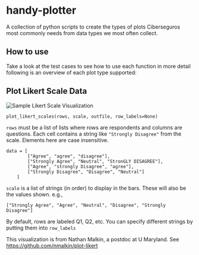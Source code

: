 # handy-plotter

A collection of python scripts to create the types of plots Ciberseguros most commonly needs from data types we most often collect.

## How to use

Take a look at the test cases to see how to use each function in more detail following is an overview of each plot type supported:

## Plot Likert Scale Data

![Sample Likert Scale Visualization](https://github.com/ciberseguros/handy-plotter/raw/main/tests/static/likert_test_instance.png)

    plot_likert_scales(rows, scale, outfile, row_labels=None)

`rows` must be a list of lists where rows are respondents and columns are questions.
Each cell contains a string like `"Strongly Disagree"` from the scale. Elements here are case insensitive.

    data = [
            ["Agree", "agree", "disagree"],
            ["Strongly Agree", "Neutral", "StronGLY DISAGREE"],
            ["Agree", "strongly Disagree", "agree"],
            ["Strongly Disagree", "Disagree", "Neutral"]
        ]

`scale` is a list of strings (in order) to display in the bars. These will also be the values shown. e.g.,

    ["Strongly Agree", "Agree", "Neutral", "Disagree", "Strongly Disagree"]

By default, rows are labeled Q1, Q2, etc. You can specify different strings by putting them into `row_labels`

This visualization is from Nathan Malkin, a postdoc at U Maryland. See https://github.com/nmalkin/plot-likert 